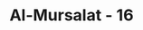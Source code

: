 ---
title: "Al-Mursalat - 16"
no: 16
arabic_no: ١٦
ayah: اَلَمْ نُهْلِكِ الْاَوَّلِيْنَۗ
translation: "Bukankah telah Kami binasakan orang-orang yang dahulu?"
tafsir: "Ayat ini dimulai dengan pertanyaan Allah, \"Apakah Kami tidak membinasakan orang-orang yang telah mendustakan rasul-Nya sebelum kamu?\" Sejarah para nabi dan rasul bersama kaumnya mencatat bahwa hampir setiap bangsa yang telah mendurhakai Allah dan rasul-Nya telah dibinasakan dengan berbagai macam azab yang satu dengan yang lainnya berbeda.\n\nTerkadang Allah menghancurkan mereka dengan banjir seperti nasib yang telah diderita oleh umat Nabi Nuh, ketika negeri mereka ditenggelamkan Allah dengan air bah. Ada yang ditelan binasa oleh bumi setelah negeri itu dilanda oleh gempa yang sangat hebat, seperti halnya umat Nabi Lut. Ada pula yang diserang angin kencang selama 8 hari 7 malam, yang menyebabkan seluruh penduduknya tewas, kecuali orang yang beriman, yakni umat Nabi Saleh. Begitulah seterusnya.\n\nPertanyaan Allah yang demikian mengandung suatu peringatan halus agar manusia yang masih kafir itu hendaknya mawas diri, sebab bagaimana pun juga sunatullah peraturan Allah yang berlaku tidak akan diubah. Dalam hal ini, siapa yang kafir baik dahulu maupun sekarang atau pada masa yang akan datang, tetap akan merasakan siksaan dari-Nya. Oleh karena itu, hendaklah manusia sadar sebelum datang penyesalan yang tiada berguna."
---